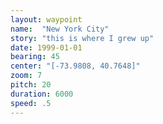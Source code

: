```yaml
---
layout: waypoint
name:  "New York City"
story: "this is where I grew up"
date: 1999-01-01
bearing: 45
center: "[-73.9808, 40.7648]"
zoom: 7
pitch: 20
duration: 6000
speed: .5
---
```

